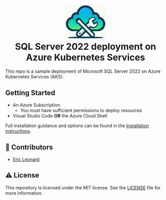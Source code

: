<h1 align="center">
  <img src="./docs/logo.jpg" alt="logo" width="128" />
  <br>
  SQL Server 2022 deployment on Azure Kubernetes Services
  <br>
</h1>

This repo is a sample deployment of Microsoft SQL Server 2022 on Azure Kubernetes Services (AKS).

## Getting Started
- An Azure Subscription
    - You must have sufficient permissions to deploy resources
- Visual Studio Code **OR** the Azure Cloud Shell

Full installation guidance and options can be found in the [Installation instructions](install.md).

## :wave: Contributors
- [Eric Leonard](https://github.com/erleonard)

## :warning:  License

This repository is licensed under the MIT license. See the [LICENSE](LICENSE) file for more information.